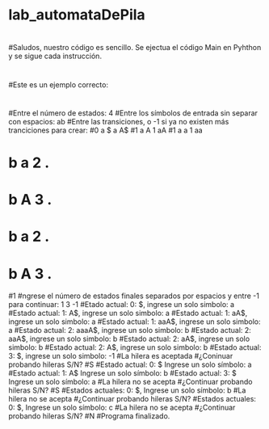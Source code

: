 # lab_automataDePila
#
#Saludos, nuestro código es sencillo. Se ejectua el código Main en Pyhthon y se sigue cada instrucción. 
#
#
#Este es un ejemplo correcto:
#
#Entre el número de estados: 4
#Entre los símbolos de entrada sin separar con espacios: ab
#Entre las transiciones, o -1 si ya no existen más tranciciones para crear:
#0 a $ a A$
#1 a A 1 aA
#1 a a 1 aa
# b a 2 .
# b A 3 .
# b a 2 .
# b A 3 .
#1
#ngrese el número de estados finales separados por espacios y entre -1 para continuar: 1 3 -1
#Etado actual: 0: $, ingrese un solo simbolo: a
#Estado actual: 1: A$, ingrese un solo simbolo: a
#Estado actual: 1: aA$, ingrese un solo simbolo: a
#Estado actual: 1: aaA$, ingrese un solo simbolo: a
#Estado actual: 2: aaaA$, ingrese un solo simbolo: b
#Estado actual: 2: aaA$, ingrese un solo simbolo: b
#Estado actual: 2: aA$, ingrese un solo simbolo: b
#Estado actual: 2: A$, ingrese un solo simbolo: b
#Estado actual: 3: $, ingrese un solo simbolo: -1
#La hilera es aceptada
#¿Coninuar probando hileras S/N?
#S
#Estado actual: 0: $ Ingrese un solo símbolo: a
#Estado actual: 1: A$ Ingrese un solo símbolo: b
#Estado actual: 3: $ Ingrese un solo símbolo: a
#La hilera no se acepta
#¿Continuar probando hileras S/N?
#S
#Estados actuales: 0: $, Ingrese un solo símbolo: b
#La hilera no se acepta
#¿Continuar probando hileras S/N?
#Estados actuales: 0: $, Ingrese un solo símbolo: c
#La hilera no se acepta
#¿Continuar probando hileras S/N?
#N
#Programa finalizado.
